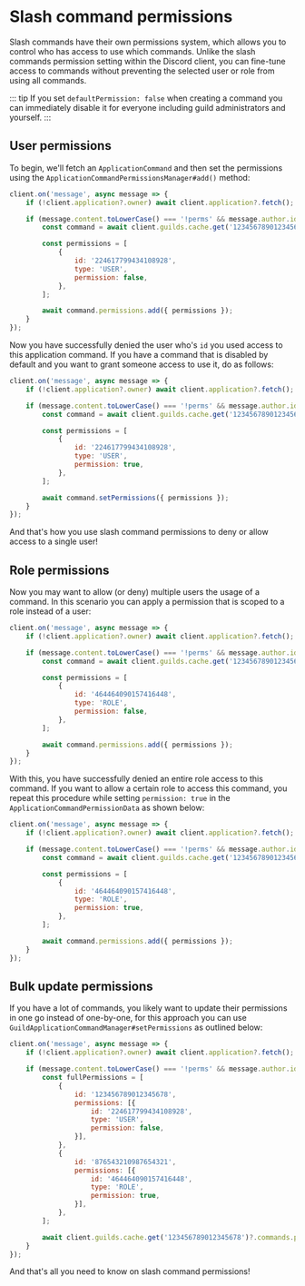 # Slash command permissions

Slash commands have their own permissions system, which allows you to control who has access to use which commands. Unlike the slash commands permission setting within the Discord client, you can fine-tune access to commands without preventing the selected user or role from using all commands.

::: tip
If you set `defaultPermission: false` when creating a command you can immediately disable it for everyone including guild administrators and yourself.
:::

## User permissions

To begin, we'll fetch an `ApplicationCommand` and then set the permissions using the `ApplicationCommandPermissionsManager#add()` method:

```js
client.on('message', async message => {
	if (!client.application?.owner) await client.application?.fetch();

	if (message.content.toLowerCase() === '!perms' && message.author.id === client.application?.owner.id) {
		const command = await client.guilds.cache.get('123456789012345678')?.commands.fetch('876543210987654321');

		const permissions = [
			{
				id: '224617799434108928',
				type: 'USER',
				permission: false,
			},
		];

		await command.permissions.add({ permissions });
	}
});
```

Now you have successfully denied the user who's `id` you used access to this application command.
If you have a command that is disabled by default and you want to grant someone access to use it, do as follows:

```js {11}
client.on('message', async message => {
	if (!client.application?.owner) await client.application?.fetch();

	if (message.content.toLowerCase() === '!perms' && message.author.id === client.application?.owner.id) {
		const command = await client.guilds.cache.get('123456789012345678')?.commands.fetch('876543210987654321');

		const permissions = [
			{
				id: '224617799434108928',
				type: 'USER',
				permission: true,
			},
		];

		await command.setPermissions({ permissions });
	}
});
```

And that's how you use slash command permissions to deny or allow access to a single user!

## Role permissions

Now you may want to allow (or deny) multiple users the usage of a command. In this scenario you can apply a permission that is scoped to a role instead of a user:

```js {10,11}
client.on('message', async message => {
	if (!client.application?.owner) await client.application?.fetch();

	if (message.content.toLowerCase() === '!perms' && message.author.id === client.application?.owner.id) {
		const command = await client.guilds.cache.get('123456789012345678')?.commands.fetch('876543210987654321');

		const permissions = [
			{
				id: '464464090157416448',
				type: 'ROLE',
				permission: false,
			},
		];

		await command.permissions.add({ permissions });
	}
});
```

With this, you have successfully denied an entire role access to this command. If you want to allow a certain role to access this command, you repeat this procedure while setting `permission: true` in the `ApplicationCommandPermissionData` as shown below:

```js {11}
client.on('message', async message => {
	if (!client.application?.owner) await client.application?.fetch();

	if (message.content.toLowerCase() === '!perms' && message.author.id === client.application?.owner.id) {
		const command = await client.guilds.cache.get('123456789012345678')?.commands.fetch('876543210987654321');

		const permissions = [
			{
				id: '464464090157416448',
				type: 'ROLE',
				permission: true,
			},
		];

		await command.permissions.add({ permissions });
	}
});
```


## Bulk update permissions

If you have a lot of commands, you likely want to update their permissions in one go instead of one-by-one, for this approach you can use `GuildApplicationCommandManager#setPermissions` as outlined below:

```js {5-22,24}
client.on('message', async message => {
	if (!client.application?.owner) await client.application?.fetch();

	if (message.content.toLowerCase() === '!perms' && message.author.id === client.application?.owner.id) {
		const fullPermissions = [
			{
				id: '123456789012345678',
				permissions: [{
					id: '224617799434108928',
					type: 'USER',
					permission: false,
				}],
			},
			{
				id: '876543210987654321',
				permissions: [{
					id: '464464090157416448',
					type: 'ROLE',
					permission: true,
				}],
			},
		];

		await client.guilds.cache.get('123456789012345678')?.commands.permissions.set({ fullPermissions });
	}
});
```

And that's all you need to know on slash command permissions!
